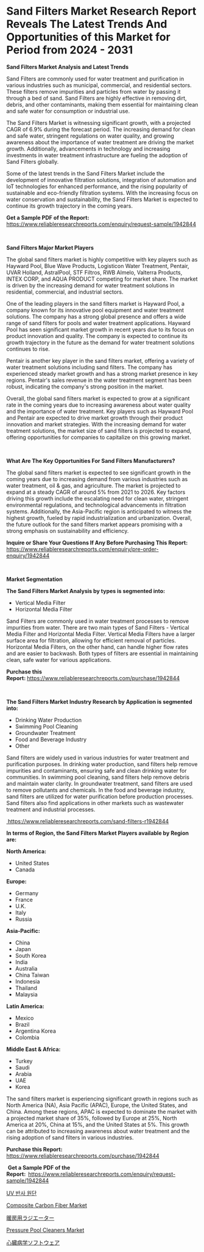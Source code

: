<p><h1>Sand Filters Market Research Report Reveals The Latest Trends And Opportunities of this Market for Period from 2024 - 2031</h1></p><p><strong>Sand Filters Market Analysis and Latest Trends</strong></p>
<p><p>Sand Filters are commonly used for water treatment and purification in various industries such as municipal, commercial, and residential sectors. These filters remove impurities and particles from water by passing it through a bed of sand. Sand Filters are highly effective in removing dirt, debris, and other contaminants, making them essential for maintaining clean and safe water for consumption or industrial use.</p><p>The Sand Filters Market is witnessing significant growth, with a projected CAGR of 6.9% during the forecast period. The increasing demand for clean and safe water, stringent regulations on water quality, and growing awareness about the importance of water treatment are driving the market growth. Additionally, advancements in technology and increasing investments in water treatment infrastructure are fueling the adoption of Sand Filters globally.</p><p>Some of the latest trends in the Sand Filters Market include the development of innovative filtration solutions, integration of automation and IoT technologies for enhanced performance, and the rising popularity of sustainable and eco-friendly filtration systems. With the increasing focus on water conservation and sustainability, the Sand Filters Market is expected to continue its growth trajectory in the coming years.</p></p>
<p><strong>Get a Sample PDF of the Report:&nbsp;</strong> <a href="https://www.reliableresearchreports.com/enquiry/request-sample/1942844">https://www.reliableresearchreports.com/enquiry/request-sample/1942844</a></p>
<p>&nbsp;</p>
<p><strong>Sand Filters Major Market Players</strong></p>
<p><p>The global sand filters market is highly competitive with key players such as Hayward Pool, Blue Wave Products, Logisticon Water Treatment, Pentair, UVAR Holland, AstralPool, STF Filtros, RWB Almelo, Valterra Products, INTEX CORP, and AQUA PRODUCT competing for market share. The market is driven by the increasing demand for water treatment solutions in residential, commercial, and industrial sectors.</p><p>One of the leading players in the sand filters market is Hayward Pool, a company known for its innovative pool equipment and water treatment solutions. The company has a strong global presence and offers a wide range of sand filters for pools and water treatment applications. Hayward Pool has seen significant market growth in recent years due to its focus on product innovation and quality. The company is expected to continue its growth trajectory in the future as the demand for water treatment solutions continues to rise.</p><p>Pentair is another key player in the sand filters market, offering a variety of water treatment solutions including sand filters. The company has experienced steady market growth and has a strong market presence in key regions. Pentair's sales revenue in the water treatment segment has been robust, indicating the company's strong position in the market.</p><p>Overall, the global sand filters market is expected to grow at a significant rate in the coming years due to increasing awareness about water quality and the importance of water treatment. Key players such as Hayward Pool and Pentair are expected to drive market growth through their product innovation and market strategies. With the increasing demand for water treatment solutions, the market size of sand filters is projected to expand, offering opportunities for companies to capitalize on this growing market.</p></p>
<p>&nbsp;</p>
<p><strong>What Are The Key Opportunities For Sand Filters Manufacturers?</strong></p>
<p><p>The global sand filters market is expected to see significant growth in the coming years due to increasing demand from various industries such as water treatment, oil & gas, and agriculture. The market is projected to expand at a steady CAGR of around 5% from 2021 to 2026. Key factors driving this growth include the escalating need for clean water, stringent environmental regulations, and technological advancements in filtration systems. Additionally, the Asia-Pacific region is anticipated to witness the highest growth, fueled by rapid industrialization and urbanization. Overall, the future outlook for the sand filters market appears promising with a strong emphasis on sustainability and efficiency.</p></p>
<p><strong>Inquire or Share Your Questions If Any Before Purchasing This Report:</strong> <a href="https://www.reliableresearchreports.com/enquiry/pre-order-enquiry/1942844">https://www.reliableresearchreports.com/enquiry/pre-order-enquiry/1942844</a></p>
<p>&nbsp;</p>
<p><strong>Market Segmentation</strong></p>
<p><strong>The Sand Filters Market Analysis by types is segmented into:</strong></p>
<p><ul><li>Vertical Media Filter</li><li>Horizontal Media Filter</li></ul></p>
<p><p>Sand Filters are commonly used in water treatment processes to remove impurities from water. There are two main types of Sand Filters - Vertical Media Filter and Horizontal Media Filter. Vertical Media Filters have a larger surface area for filtration, allowing for efficient removal of particles. Horizontal Media Filters, on the other hand, can handle higher flow rates and are easier to backwash. Both types of filters are essential in maintaining clean, safe water for various applications.</p></p>
<p><strong>Purchase this Report:&nbsp;</strong><a href="https://www.reliableresearchreports.com/purchase/1942844">https://www.reliableresearchreports.com/purchase/1942844</a></p>
<p>&nbsp;</p>
<p><strong>The Sand Filters Market Industry Research by Application is segmented into:</strong></p>
<p><ul><li>Drinking Water Production</li><li>Swimming Pool Cleaning</li><li>Groundwater Treatment</li><li>Food and Beverage Industry</li><li>Other</li></ul></p>
<p><p>Sand filters are widely used in various industries for water treatment and purification purposes. In drinking water production, sand filters help remove impurities and contaminants, ensuring safe and clean drinking water for communities. In swimming pool cleaning, sand filters help remove debris and maintain water clarity. In groundwater treatment, sand filters are used to remove pollutants and chemicals. In the food and beverage industry, sand filters are utilized for water purification before production processes. Sand filters also find applications in other markets such as wastewater treatment and industrial processes.</p></p>
<p><a href="https://www.reliableresearchreports.com/sand-filters-r1942844">&nbsp;https://www.reliableresearchreports.com/sand-filters-r1942844</a></p>
<p><strong>In terms of Region, the Sand Filters Market Players available by Region are:</strong></p>
<p>
    <p> <strong> North America: </strong>
        <ul>
            <li>United States</li>
            <li>Canada</li>
        </ul>
        </p> 
    <p> <strong> Europe: </strong>
        <ul>
            <li>Germany</li>
            <li>France</li>
            <li>U.K.</li>
            <li>Italy</li>
            <li>Russia</li>
        </ul>
        </p> 
    <p> <strong> Asia-Pacific: </strong>
        <ul>
            <li>China</li>
            <li>Japan</li>
            <li>South Korea</li>
            <li>India</li>
            <li>Australia</li>
            <li>China Taiwan</li>
            <li>Indonesia</li>
            <li>Thailand</li>
            <li>Malaysia</li>
        </ul>
        </p> 
    <p> <strong> Latin America: </strong>
        <ul>
            <li>Mexico</li>
            <li>Brazil</li>
            <li>Argentina Korea</li>
            <li>Colombia</li>
        </ul>
        </p> 
    <p> <strong> Middle East & Africa: </strong>
        <ul>
            <li>Turkey</li>
            <li>Saudi</li>
            <li>Arabia</li>
            <li>UAE</li>
            <li>Korea</li>
        </ul>
    </p>
    </p>
<p><p>The sand filters market is experiencing significant growth in regions such as North America (NA), Asia Pacific (APAC), Europe, the United States, and China. Among these regions, APAC is expected to dominate the market with a projected market share of 35%, followed by Europe at 25%, North America at 20%, China at 15%, and the United States at 5%. This growth can be attributed to increasing awareness about water treatment and the rising adoption of sand filters in various industries.</p></p>
<p><strong>Purchase this Report: </strong><a href="https://www.reliableresearchreports.com/purchase/1942844">https://www.reliableresearchreports.com/purchase/1942844</a></p>
<p>&nbsp;<strong>Get a Sample PDF of the Report:&nbsp;&nbsp;</strong><a href="https://www.reliableresearchreports.com/enquiry/request-sample/1942844">https://www.reliableresearchreports.com/enquiry/request-sample/1942844</a></p>
<p><strong></strong></p>
<p><p><a href="https://github.com/PercyHagernes9778/Market-Research-Report-List-1/blob/main/808904825101.md">UV 반사 원단</a></p><p><a href="https://issuu.com/reportprime-2/docs/composite-carbon-fiber-market-size-2030.pptx">Composite Carbon Fiber Market</a></p><p><a href="https://medium.com/@rockcod61/%E6%9A%96%E6%88%BF%E3%83%A9%E3%82%B8%E3%82%A8%E3%83%BC%E3%82%BF%E3%83%BC%E3%83%9E%E3%83%BC%E3%82%B1%E3%83%83%E3%83%88%E3%81%AF-%E5%B8%82%E5%A0%B4%E3%82%B7%E3%82%A7%E3%82%A2-%E3%82%B5%E3%82%A4%E3%82%BA-2031%E5%B9%B4%E3%81%BE%E3%81%A7%E3%81%AE%E4%BA%88%E6%B8%AC%E3%81%AB%E7%84%A6%E7%82%B9%E3%82%92%E5%BD%93%E3%81%A6%E3%81%A6%E3%81%84%E3%81%BE%E3%81%99-48c643db3589">暖房用ラジエーター</a></p><p><a href="https://github.com/josesg55/Market-Research-Report-List-2/blob/main/pressure-pool-cleaners-market.md">Pressure Pool Cleaners Market</a></p><p><a href="https://github.com/ddwcuskozol07187/Market-Research-Report-List-1/blob/main/349404827340.md">心臓病学ソフトウェア</a></p></p>
